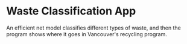 # Waste Classification App

An efficient net model classifies different types of waste, and then the program shows where it goes in Vancouver's recycling program.
